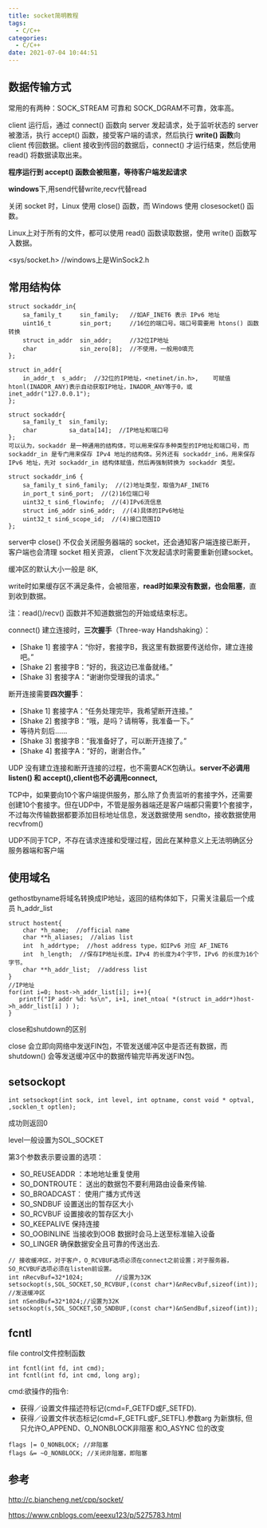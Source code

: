 ```yaml
---
title: socket简明教程
tags:
  - C/C++
categories:
  - C/C++
date: 2021-07-04 10:44:51
---
```


## 数据传输方式

常用的有两种：SOCK_STREAM 可靠和 SOCK_DGRAM不可靠，效率高。

client 运行后，通过 connect() 函数向 server 发起请求，处于监听状态的 server 被激活，执行 accept() 函数，接受客户端的请求，然后执行 **write() 函数**向 client 传回数据。client 接收到传回的数据后，connect() 才运行结束，然后使用 read() 将数据读取出来。

**程序运行到 accept() 函数会被阻塞，等待客户端发起请求**

**windows**下,用send代替write,recv代替read

关闭 socket 时，Linux 使用 close() 函数，而 Windows 使用 closesocket() 函数。

Linux上对于所有的文件，都可以使用 read() 函数读取数据，使用 write() 函数写入数据。

<sys/socket.h> //windows上是WinSock2.h

## 常用结构体

```
struct sockaddr_in{
    sa_family_t     sin_family;   //如AF_INET6 表示 IPv6 地址
    uint16_t        sin_port;     //16位的端口号。端口号需要用 htons() 函数转换
    struct in_addr  sin_addr;     //32位IP地址
    char            sin_zero[8];  //不使用，一般用0填充
};

struct in_addr{
    in_addr_t  s_addr;  //32位的IP地址，<netinet/in.h>,    可赋值htonl(INADDR_ANY)表示自动获取IP地址，INADDR_ANY等于0，或inet_addr("127.0.0.1");
};

struct sockaddr{
    sa_family_t  sin_family;   
    char         sa_data[14];  //IP地址和端口号
};
可以认为，sockaddr 是一种通用的结构体，可以用来保存多种类型的IP地址和端口号，而 sockaddr_in 是专门用来保存 IPv4 地址的结构体。另外还有 sockaddr_in6，用来保存 IPv6 地址，先对 sockaddr_in 结构体赋值，然后再强制转换为 sockaddr 类型。

struct sockaddr_in6 { 
    sa_family_t sin6_family;  //(2)地址类型，取值为AF_INET6
    in_port_t sin6_port;  //(2)16位端口号
    uint32_t sin6_flowinfo;  //(4)IPv6流信息
    struct in6_addr sin6_addr;  //(4)具体的IPv6地址
    uint32_t sin6_scope_id;  //(4)接口范围ID
};
```

server中 close() 不仅会关闭服务器端的 socket，还会通知客户端连接已断开，客户端也会清理 socket 相关资源， client下次发起请求时需要重新创建socket。

缓冲区的默认大小一般是 8K,

write时如果缓存区不满足条件，会被阻塞，**read时如果没有数据，也会阻塞**，直到收到数据。

注：read()/recv() 函数并不知道数据包的开始或结束标志。

connect() 建立连接时，**三次握手**（Three-way Handshaking）：

- [Shake 1] 套接字A：“你好，套接字B，我这里有数据要传送给你，建立连接吧。”
- [Shake 2] 套接字B：“好的，我这边已准备就绪。”
- [Shake 3] 套接字A：“谢谢你受理我的请求。”

断开连接需要**四次握手**：

- [Shake 1] 套接字A：“任务处理完毕，我希望断开连接。”
- [Shake 2] 套接字B：“哦，是吗？请稍等，我准备一下。”
- 等待片刻后……
- [Shake 3] 套接字B：“我准备好了，可以断开连接了。”
- [Shake 4] 套接字A：“好的，谢谢合作。”

UDP 没有建立连接和断开连接的过程，也不需要ACK包确认。**server不必调用 listen() 和 accept(),client也不必调用connect,**

TCP中，如果要向10个客户端提供服务，那么除了负责监听的套接字外，还需要创建10个套接字。但在UDP中，不管是服务器端还是客户端都只需要1个套接字，不过每次传输数据都要添加目标地址信息，发送数据使用 sendto，接收数据使用 recvfrom()

UDP不同于TCP，不存在请求连接和受理过程，因此在某种意义上无法明确区分服务器端和客户端

## 使用域名

gethostbyname将域名转换成IP地址，返回的结构体如下，只需关注最后一个成员 h_addr_list

```
struct hostent{
    char *h_name;  //official name
    char **h_aliases;  //alias list
    int  h_addrtype;  //host address type，如IPv6 对应 AF_INET6
    int  h_length;  //保存IP地址长度。IPv4 的长度为4个字节，IPv6 的长度为16个字节。
    char **h_addr_list;  //address list
}
//IP地址
for(int i=0; host->h_addr_list[i]; i++){
   printf("IP addr %d: %s\n", i+1, inet_ntoa( *(struct in_addr*)host->h_addr_list[i] ) );
}
```

close和shutdown的区别

close 会立即向网络中发送FIN包，不管发送缓冲区中是否还有数据，而shutdown() 会等发送缓冲区中的数据传输完毕再发送FIN包。

## setsockopt

```
int setsockopt(int sock, int level, int optname, const void * optval, ,socklen_t optlen);
```

成功则返回0

level一般设置为SOL_SOCKET

第3个参数表示要设置的选项：

- SO_REUSEADDR ：本地地址重复使用
- SO_DONTROUTE： 送出的数据包不要利用路由设备来传输.
- SO_BROADCAST： 使用广播方式传送
- SO_SNDBUF 设置送出的暂存区大小
- SO_RCVBUF 设置接收的暂存区大小
- SO_KEEPALIVE 保持连接
- SO_OOBINLINE 当接收到OOB 数据时会马上送至标准输入设备
- SO_LINGER 确保数据安全且可靠的传送出去.

```
// 接收缓冲区，对于客户，O_RCVBUF选项必须在connect之前设置；对于服务器，SO_RCVBUF选项必须在listen前设置。
int nRecvBuf=32*1024;         //设置为32K
setsockopt(s,SOL_SOCKET,SO_RCVBUF,(const char*)&nRecvBuf,sizeof(int));
//发送缓冲区
int nSendBuf=32*1024;//设置为32K
setsockopt(s,SOL_SOCKET,SO_SNDBUF,(const char*)&nSendBuf,sizeof(int));
```

## fcntl

file control文件控制函数

```
int fcntl(int fd, int cmd);
int fcntl(int fd, int cmd, long arg);
```

cmd:欲操作的指令:

- 获得／设置文件描述符标记(cmd=F_GETFD或F_SETFD).
- 获得／设置文件状态标记(cmd=F_GETFL或F_SETFL).参数arg 为新旗标, 但只允许O_APPEND、O_NONBLOCK非阻塞 和O_ASYNC 位的改变

```
flags |= O_NONBLOCK; //非阻塞
flags &= ~O_NONBLOCK; //关闭非阻塞，即阻塞
```

## 参考

http://c.biancheng.net/cpp/socket/

https://www.cnblogs.com/eeexu123/p/5275783.html
